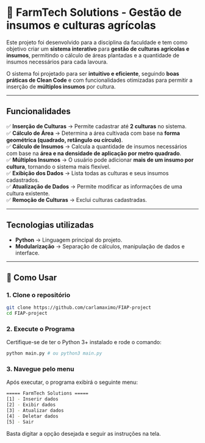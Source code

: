 # 🌾 FarmTech Solutions - Gestão de insumos e culturas agrícolas

Este projeto foi desenvolvido para a disciplina da faculdade e tem como objetivo criar um **sistema interativo** para **gestão de culturas agrícolas e insumos**, permitindo o cálculo de áreas plantadas e a quantidade de insumos necessários para cada lavoura.  

O sistema foi projetado para ser **intuitivo e eficiente**, seguindo **boas práticas de Clean Code** e com funcionalidades otimizadas para permitir a inserção de **múltiplos insumos** por cultura.

---

## **Funcionalidades**
✅ **Inserção de Culturas** → Permite cadastrar até **2 culturas** no sistema.  
✅ **Cálculo de Área** → Determina a área cultivada com base na **forma geométrica (quadrado, retângulo ou círculo)**.  
✅ **Cálculo de Insumos** → Calcula a quantidade de insumos necessários com base na **área e na densidade de aplicação por metro quadrado**.  
✅ **Múltiplos Insumos** → O usuário pode adicionar **mais de um insumo por cultura**, tornando o sistema mais flexível.  
✅ **Exibição dos Dados** → Lista todas as culturas e seus insumos cadastrados.  
✅ **Atualização de Dados** → Permite modificar as informações de uma cultura existente.  
✅ **Remoção de Culturas** → Exclui culturas cadastradas.

---

## **Tecnologias utilizadas**
- **Python** → Linguagem principal do projeto.
- **Modularização** → Separação de cálculos, manipulação de dados e interface.

---

## 📖 **Como Usar**
### 1. **Clone o repositório**
```bash
git clone https://github.com/carlamaximo/FIAP-project
cd FIAP-project
```

### 2. **Execute o Programa**
Certifique-se de ter o Python 3+ instalado e rode o comando:

```bash
python main.py # ou python3 main.py
```

### 3. **Navegue pelo menu**
Após executar, o programa exibirá o seguinte menu:

```bash
===== FarmTech Solutions =====
[1] - Inserir dados
[2] - Exibir dados
[3] - Atualizar dados
[4] - Deletar dados
[5] - Sair
```

Basta digitar a opção desejada e seguir as instruções na tela.
